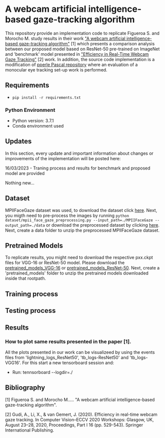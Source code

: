 # A webcam artificial intelligence-based gaze-tracking algorithm

This repository provide an implementation code to replicate Figueroa S. and Morocho M. study results in their work ["A webcam artificial intelligence-based gaze-tracking algorithm"](https://drive.google.com/file/d/1Qt2q5KTAwVzkINAolY5xdCDt21Sz8Zfq/view?usp=sharing) [1] which presents a comparison analysis between our proposed model based on ResNet-50 pre-trained on ImageNet and 'benchmark' model presented in ["Efficiency in Real-Time Webcam Gaze Tracking"](https://arxiv.org/abs/2009.01270) [2] work. In addition, the source code implementation is a modification of [pperle
Pascal repository](https://github.com/pperle/gaze-tracking) where an evaluation of a monocular eye tracking set-up work is performed.

## Requirements

- ```pip install -r requirements.txt```

### Python Environment

- Python version: 3.7.1
- Conda environment used

## Updates
In this section, every update and important information about changes or improvements of the implementation will be posted here:

16/03/2023 - Traning process and results for benchmark and proposed model are provided

Nothing new...

## Dataset

MPIIFaceGaze dataset was used, to download the dataset click [here](https://perceptualui.org/research/datasets/MPIIFaceGaze/). Next, you migth need to pre-process the images by running ```python dataset/mpii_face_gaze_preprocessing.py --input_path=./MPIIFaceGaze --output_path=./data``` or download the preprocessed dataset by clicking [here](https://drive.google.com/file/d/1feDiiel0rxhrPLI1Xcw4Fv6N8_Ibk8Vg/view?usp=sharing). Next, create a data folder to unzip the preprocessed MPIIFaceGaze dataset.


## Pretrained Models
To replicate results, you might need to download the respective pxx.ckpt files for VGG-16 or ResNet-50 model. Please download the [pretrained_models_VGG-16](https://drive.google.com/file/d/1qv7pbBDILplEIsoVA6cKtwFzX7Ga5vYe/view?usp=sharing) or [pretrained_models_ResNet-50](https://drive.google.com/file/d/10JgeeAjLMsgg4emoOJCMkH5B2oikJb0_/view?usp=sharing). Next, create a 'pretrained_models' folder to unzip the pretrained models downloaded inside that rootpath.



## Training process


## Testing process


## Results

### How to plot same results presented in the paper [1].

All the plots presented in our work can be visualizeed by using the events files from 'lightning_logs_ResNet50', 'tb_logs-ResNet50' and 'tb_logs-VGG16'. For this start a new tensorboard session and:
- Run: tennsorboard --logdir=./

## Bibliography

[1] Figueroa S. and Morocho M..... "A webcam artificial intelligence-based gaze-tracking algorithm".

[2] Gudi, A., Li, X., & van Gemert, J. (2020). Efficiency in real-time webcam gaze tracking. In Computer Vision–ECCV 2020 Workshops: Glasgow, UK, August 23–28, 2020, Proceedings, Part I 16 (pp. 529-543). Springer International Publishing.
